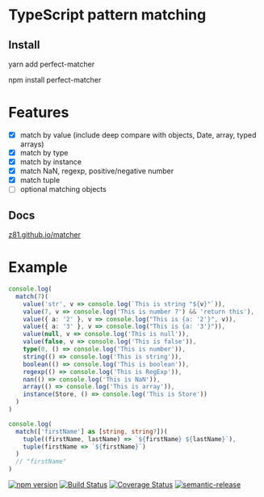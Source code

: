 # TypeScript pattern matching

## Install

yarn add perfect-matcher

npm install perfect-matcher

# Features

- [x] match by value (include deep compare with objects, Date, array, typed arrays)
- [x] match by type
- [x] match by instance
- [x] match NaN, regexp, positive/negative number
- [x] match tuple
- [ ] optional matching objects

## Docs

[z81.github.io/matcher](https://z81.github.io/matcher/)

# Example

```ts
console.log(
  match(7)(
    value('str', v => console.log(`This is string "${v}"`)),
    value(7, v => console.log('This is number 7') && 'return this'),
    value({ a: '2' }, v => console.log("This is {a: '2'}", v)),
    value({ a: '3' }, v => console.log("This is {a: '3'}")),
    value(null, v => console.log('This is null')),
    value(false, v => console.log('This is false')),
    type(0, () => console.log('This is number')),
    string(() => console.log('This is string')),
    boolean(() => console.log('This is boolean')),
    regexp(() => console.log('This is RegExp')),
    nan(() => console.log('This is NaN')),
    array(() => console.log('This is array')),
    instance(Store, () => console.log('This is Store'))
  )
)
```

```ts
console.log(
  match(['firstName'] as [string, string?])(
    tuple((firstName, lastName) => `${firstName} ${lastName}`),
    tuple(firstName => `${firstName}`)
  )
  // "firstName"
)
```

[![npm version](https://badge.fury.io/js/perfect-matcher.svg)](https://badge.fury.io/js/perfect-matcher)
[![Build Status](https://travis-ci.org/z81/matcher.svg?branch=master)](https://travis-ci.org/z81/matcher)
[![Coverage Status](https://coveralls.io/repos/github/z81/matcher/badge.svg?branch=master)](https://coveralls.io/github/z81/matcher?branch=master)
[![semantic-release](https://img.shields.io/badge/%20%20%F0%9F%93%A6%F0%9F%9A%80-semantic--release-e10079.svg)](https://github.com/semantic-release/semantic-release)
